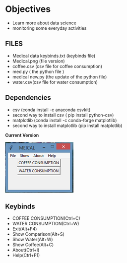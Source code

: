 
# Objectives

<ul>
<li> Learn more about data science</li>
<li> monitoring some everyday activities </li>
</ul>

## FILES
 <ul>
  <li> Medical data keybinds.txt (keybinds file) </li>
  <li> Medical.png (file version) </li>
  <li> coffee.csv (csv file for coffee consumption) </li>
  <li> med.py ( the python file ) </li>
  <li> medical new.py (the update of the python file) </li>
  <li> water.csv(csv file for water consumption) </li>
 </ul>
  
## Dependencies

 <ul>
  <li> csv (conda install -c anaconda csvkit) </li>
  <li> second way to install csv ( pip install python-csv) </li> 
  <li> matplotlib (conda install -c conda-forge matplotlib) </li>
  <li> second way to install matplotlib (pip install matplotlib) </li>
</ul>

**Current Version**

<p><img src ="Medical.png" title = "Medical Version"/> </p>

## Keybinds

<ul>
<li>COFFEE CONSUMPTION(Ctrl+C)</li>
<li>WATER CONSUMPTION(Ctrl+W)</li>
<li>Exit(Alt+F4)</li>
<li>Show Comparison(Alt+S)</li>
<li>Show Water(Alt+W)</li>
<li>Show Coffee(Alt+C)</li>
<li>About(Ctrl+I)</li>
<li>Help(Ctrl+F1)</li> 
</ul>
